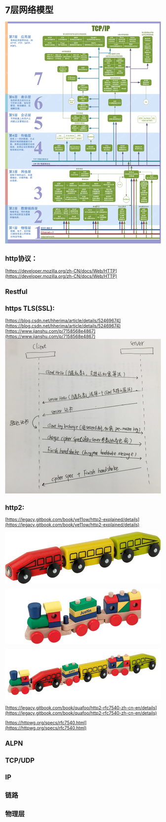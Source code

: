 # 7层网络模型

![](image/osi.jpg)


## http协议：
[https://developer.mozilla.org/zh-CN/docs/Web/HTTP](https://developer.mozilla.org/zh-CN/docs/Web/HTTP)

## Restful

## https TLS(SSL):
[https://blog.csdn.net/hherima/article/details/52469674](https://blog.csdn.net/hherima/article/details/52469674)
[https://www.jianshu.com/p/7158568e4867](https://www.jianshu.com/p/7158568e4867)
![](image/tls.png)

## http2:
[https://legacy.gitbook.com/book/ye11ow/http2-explained/details](https://legacy.gitbook.com/book/ye11ow/http2-explained/details)

![](image/train-ikea.jpg)

![](image/train-justin.jpg)

![](image/train-multiplexed.jpg)

[https://legacy.gitbook.com/book/quafoo/http2-rfc7540-zh-cn-en/details](https://legacy.gitbook.com/book/quafoo/http2-rfc7540-zh-cn-en/details)

[https://httpwg.org/specs/rfc7540.html](https://httpwg.org/specs/rfc7540.html)

## ALPN

## TCP/UDP

## IP

## 链路

## 物理层